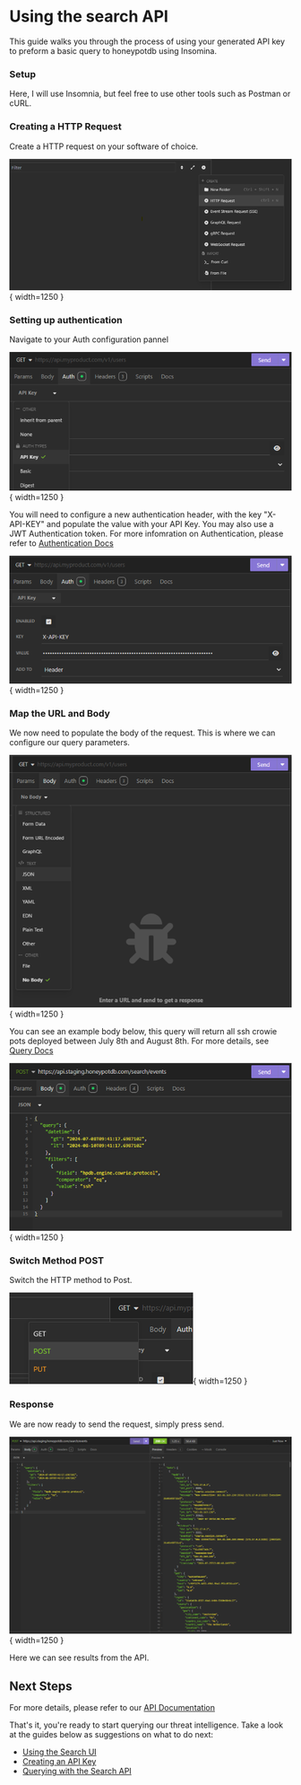 
# Using the search API

This guide walks you through the process of using your generated API key to preform a basic query to honeypotdb using Insomina. 

### Setup

Here, I will use Insomnia, but feel free to use other tools such as Postman or cURL. 

### Creating a HTTP Request

Create a HTTP request on your software of choice.


![Insomina HTTP Request Creation](\img\honeypotdb-Insomina-http-request-creation.png "Insomina HTTP Request Creation"){ width=1250 }

### Setting up authentication

Navigate to your Auth configuration pannel

![Insomina Auth Navigation](\img\honeypotdb-Insomina-http-navigating-to-auth.png "Insomina Auth Navigation"){ width=1250 }

You will need to configure a new authentication header, with the key "X-API-KEY" and populate the value with your API Key. You may also use a JWT Authentication token. For more infomration on Authentication, please refer to [Authentication Docs](https://api.honeypotdb.com/docs#section/Authentication)

![Insomina Auth Setup](\img\honeypotdb-Insomina-http-auth-setup.png "Insomina Auth Setup"){ width=1250 }


### Map the URL and Body

We now need to populate the body of the request. This is where we can configure our query parameters. 

![Insomina Body Configuration](\img\honeypotdb-Insomina-http-switch-body-to-JSON.png "Insomina Body Configuration"){ width=1250 }

You can see an example body below, this query will return all ssh crowie pots deployed between July 8th and August 8th. For more details, see [Query Docs](https://api.honeypotdb.com/docs#tag/Search/operation/querySearch)

![Insomina URL Configuration](\img\honeypotdb-Insomina-http-enter-URL.png "Insomina URL Configuration"){ width=1250 }

### Switch Method POST

Switch the HTTP method to Post. 

![Insomina Method Configuration](\img\honeypotdb-Insomina-http-switch-method-to-post.png "Insomina Method Configuration"){ width=1250 }

### Response 

We are now ready to send the request, simply press send. 

![Insomina Query Response](\img\honeypotdb-Insomina-http-search-response.png "Insomina Query Response"){ width=1250 }


Here we can see results from the API. 

## Next Steps

For more details, please refer to our [API Documentation](https://api.honeypotdb.com/docs)

That's it, you're ready to start querying our threat intelligence. Take a look at the guides below as suggestions on what to do next:


* [Using the Search UI](/guides/using-the-search-ui)
* [Creating an API Key](/guides/creating-an-api-key)
* [Querying with the Search API](/guides/querying-with-the-search-api)
